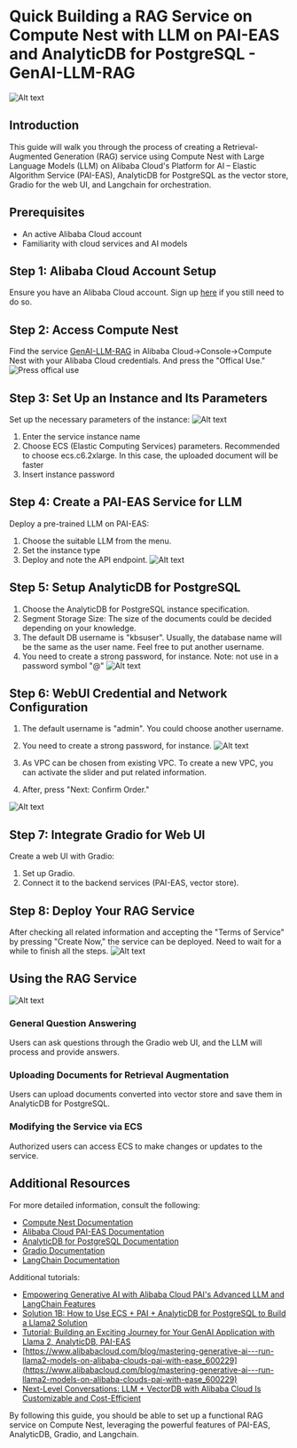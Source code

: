 # Quick Building a RAG Service on Compute Nest with LLM on PAI-EAS and AnalyticDB for PostgreSQL - GenAI-LLM-RAG
![Alt text](image.png)
## Introduction
This guide will walk you through the process of creating a Retrieval-Augmented Generation (RAG) service using Compute Nest with Large Language Models (LLM) on Alibaba Cloud's Platform for AI – Elastic Algorithm Service (PAI-EAS), AnalyticDB for PostgreSQL as the vector store, Gradio for the web UI, and Langchain for orchestration.

## Prerequisites
- An active Alibaba Cloud account
- Familiarity with cloud services and AI models

## Step 1: Alibaba Cloud Account Setup
Ensure you have an Alibaba Cloud account. Sign up [here](https://www.alibabacloud.com/) if you still need to do so.

## Step 2: Access Compute Nest
Find the service [GenAI-LLM-RAG](https://computenest.console.aliyun.com/user/ap-southeast-1/serviceInstanceCreate?ServiceId=service-d3a14420ecbb4759bfc0) in Alibaba Cloud->Console->Compute Nest with your Alibaba Cloud credentials. And press the "Offical Use."
![Press offical use](image-1.png)

## Step 3: Set Up an Instance and Its Parameters
Set up the necessary parameters of the instance:
![Alt text](image-2.png)
1. Enter the service instance name
2. Choose ECS (Elastic Computing Services) parameters. Recommended to choose ecs.c6.2xlarge. In this case, the uploaded document will be faster
3. Insert instance password

## Step 4: Create a PAI-EAS Service for LLM
Deploy a pre-trained LLM on PAI-EAS:
1. Choose the suitable LLM from the menu.
2. Set the instance type
3. Deploy and note the API endpoint.
![Alt text](image-3.png)

## Step 5: Setup AnalyticDB for PostgreSQL
1. Choose the AnalyticDB for PostgreSQL instance specification.
2. Segment Storage Size: The size of the documents could be decided depending on your knowledge.
3. The default DB username is "kbsuser". Usually, the database name will be the same as the user name. Feel free to put another username. 
4. You need to create a strong password, for instance. Note: not use in a password symbol "@"
![Alt text](image-4.png)

## Step 6: WebUI Credential and Network Configuration
1. The default username is "admin". You could choose another username. 
2. You need to create a strong password, for instance.
![Alt text](image-5.png)

3. As VPC can be chosen from existing VPC. To create a new VPC, you can activate the slider and put related information.
4. After, press "Next: Confirm Order."

![Alt text](image-7.png)

## Step 7: Integrate Gradio for Web UI
Create a web UI with Gradio:
1. Set up Gradio.
2. Connect it to the backend services (PAI-EAS, vector store).

## Step 8: Deploy Your RAG Service
After checking all related information and accepting the "Terms of Service" by pressing "Create Now," the service can be deployed. Need to wait for a while to finish all the steps.
![Alt text](image-8.png)

## Using the RAG Service
![Alt text](image-9.png)
### General Question Answering
Users can ask questions through the Gradio web UI, and the LLM will process and provide answers.

### Uploading Documents for Retrieval Augmentation
Users can upload documents converted into vector store and save them in AnalyticDB for PostgreSQL.

### Modifying the Service via ECS
Authorized users can access ECS to make changes or updates to the service.

## Additional Resources
For more detailed information, consult the following:
- [Compute Nest Documentation](https://www.alibabacloud.com/blog/compute-nest-enabling-cutting-edge-generative-ai-integration-and-knowledge-base-systems-in-collaboration-with-alibaba-cloud_600421)
- [Alibaba Cloud PAI-EAS Documentation](https://www.alibabacloud.com/help/en/pai/user-guide/overview-2)
- [AnalyticDB for PostgreSQL Documentation](https://www.alibabacloud.com/help/product/28108.htm)
- [Gradio Documentation](https://www.gradio.app/docs/interface)
- [LangChain Documentation](https://python.langchain.com/docs/get_started/introduction)

Additional tutorials:
- [Empowering Generative AI with Alibaba Cloud PAI's Advanced LLM and LangChain Features](https://www.alibabacloud.com/blog/empowering-generative-ai-with-alibaba-cloud-pais-advanced-llm-and-langchain-features_600577)
- [Solution 1B: How to Use ECS + PAI + AnalyticDB for PostgreSQL to Build a Llama2 Solution](https://www.alibabacloud.com/blog/solution-1b-how-to-use-ecs-%2B-pai-%2B-analyticdb-for-postgresql-to-build-a-llama2-solution_600287)
- [Tutorial: Building an Exciting Journey for Your GenAI Application with Llama 2, AnalyticDB, PAI-EAS](https://www.alibabacloud.com/blog/tutorial-building-an-exciting-journey-for-your-genai-application-with-llama-2-analyticdb-pai-eas_600283)
- [https://www.alibabacloud.com/blog/mastering-generative-ai---run-llama2-models-on-alibaba-clouds-pai-with-ease_600229](https://www.alibabacloud.com/blog/mastering-generative-ai---run-llama2-models-on-alibaba-clouds-pai-with-ease_600229)
- [Next-Level Conversations: LLM + VectorDB with Alibaba Cloud Is Customizable and Cost-Efficient](https://www.alibabacloud.com/blog/next-level-conversations-llm-%2B-vectordb-with-alibaba-cloud-is-customizable-and-cost-efficient_599985)

By following this guide, you should be able to set up a functional RAG service on Compute Nest, leveraging the powerful features of PAI-EAS, AnalyticDB, Gradio, and Langchain.
